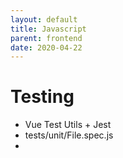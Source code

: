 ```yaml
---
layout: default
title: Javascript
parent: frontend
date: 2020-04-22
---
```


# Testing

- Vue Test Utils + Jest
- tests/unit/File.spec.js
- 